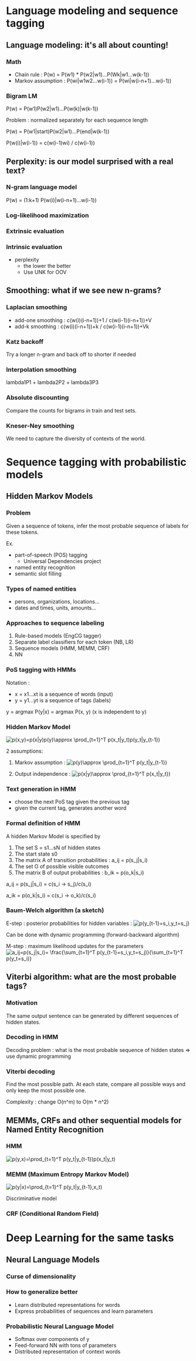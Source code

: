# Language modeling and sequence tagging

## Language modeling: it's all about counting!
### Math
- Chain rule : P(w) = P(w1) * P(w2|w1)...P(Wk|w1...w(k-1))
- Markov assumption : P(wi|w1w2...w(i-1)) = P(wi|w(i-n+1)...w(i-1))

### Bigram LM
P(w) = P(w1)P(w2|w1)...P(w(k)|w(k-1))

Problem : normalized separately for each sequence length

P(w) = P(w1|start)P(w2|w1)...P(end|w(k-1))

P(w(i)|w(i-1)) = c(w(i-1)wi) / c(w(i-1))

## Perplexity: is our model surprised with a real text?
### N-gram language model
P(w) = (1:k+1) P(w(i)|w(i-n+1)...w(i-1))

### Log-likelihood maximization

### Extrinsic evaluation

### Intrinsic evaluation
- perplexity
  - the lower the better
  - Use UNK for OOV
  
## Smoothing: what if we see new n-grams?
### Laplacian smoothing
- add-one smoothing : c(w(i)(i-n+1))+1 / c(w(i-1)(i-n+1))+V
- add-k smoothing : c(w(i)(i-n+1))+k / c(w(i-1)(i-n+1))+Vk

### Katz backoff
Try a longer n-gram and back off to shorter if needed

### Interpolation smoothing
lambda1P1 + lambda2P2 + lambda3P3

### Absolute discounting
Compare the counts for bigrams in train and test sets.

### Kneser-Ney smoothing
We need to capture the diversity of contexts of the world.

# Sequence tagging with probabilistic models
## Hidden Markov Models
### Problem
Given a sequence of tokens, infer the most probable sequence of labels for these tokens.

Ex. 
- part-of-speech (POS) tagging
  - Universal Dependencies project
- named entity recognition
- semantic slot filling

### Types of named entities
- persons, organizations, locations...
- dates and times, units, amounts...

### Approaches to sequence labeling
1. Rule-based models (EngCG tagger)
2. Separate label classifiers for each token (NB, LR)
3. Sequence models (HMM, MEMM, CRF)
4. NN

### PoS tagging with HMMs
Notation :
- x = x1...xt is a sequence of words (input)
- y = y1...yt is a sequence of tags (labels)

y = argmax P(y|x) = argmax P(x, y) (x is independent to y)

### Hidden Markov Model
![p(x,y)=p(x|y)p(y)\approx  \prod_{t=1}^T p(x_t|y_t)p(y_t|y_{t-1})](https://render.githubusercontent.com/render/math?math=p(x%2Cy)%3Dp(x%7Cy)p(y)%5Capprox%20%20%5Cprod_%7Bt%3D1%7D%5ET%20p(x_t%7Cy_t)p(y_t%7Cy_%7Bt-1%7D))

2 assumptions:
1. Markov assumption : 
![p(y)\approx  \prod_{t=1}^T p(y_t|y_{t-1})](https://render.githubusercontent.com/render/math?math=p(y)%5Capprox%20%20%5Cprod_%7Bt%3D1%7D%5ET%20p(y_t%7Cy_%7Bt-1%7D))

2. Output independence : 
![p(x|y)\approx  \prod_{t=1}^T p(x_t|y_t})](https://render.githubusercontent.com/render/math?math=p(x%7Cy)%5Capprox%20%20%5Cprod_%7Bt%3D1%7D%5ET%20p(x_t%7Cy_t%7D))

### Text generation in HMM
- choose the next PoS tag given the previous tag
- given the current tag, generates another word

### Formal definition of HMM
A hidden Markov Model is specified by
1. The set S = s1...sN of hidden states
2. The start state s0
3. The matrix A of transition probabilities : a_ij = p(s_j|s_i)
4. The set O of possible visible outcomes
5. The matrix B of output probabilities : b_ik = p(o_k|s_i)

a_ij = p(s_j|s_i) = c(s_i -> s_j)/c(s_i)

a_ik = p(o_k|s_i) = c(s_i -> o_k)/c(s_i)

### Baum-Welch algorithm (a sketch)
E-step : posterior probabilities for hidden variables : 
![p(y_{t-1}=s_i,y_t=s_j)](https://render.githubusercontent.com/render/math?math=p(y_%7Bt-1%7D%3Ds_i%2Cy_t%3Ds_j))

Can be done with dynamic programming (forward-backward algorithm)

M-step : maximum likelihood updates for the parameters
![a_ij=p(s_j|s_i)= \frac{\sum_{t=1}^T p(y_{t-1}=s_i,y_t=s_j)}{\sum_{t=1}^T p(y_t=s_i)} ](https://render.githubusercontent.com/render/math?math=a_ij%3Dp(s_j%7Cs_i)%3D%20%5Cfrac%7B%5Csum_%7Bt%3D1%7D%5ET%20p(y_%7Bt-1%7D%3Ds_i%2Cy_t%3Ds_j)%7D%7B%5Csum_%7Bt%3D1%7D%5ET%20p(y_t%3Ds_i)%7D%20)

## Viterbi algorithm: what are the most probable tags?
### Motivation
The same output sentence can be generated by different sequences of hidden states.
### Decoding in HMM
Decoding problem : what is the most probable sequence of hidden states => use dynamic programming
### Viterbi decoding
Find the most possible path. At each state, compare all possible ways and only keep the most possible one.

Complexity : change O(n^m) to O(m * n^2)

## MEMMs, CRFs and other sequential models for Named Entity Recognition
### HMM
![p(y,x)=\prod_{t=1}^T p(y_t|y_{t-1})p(x_t|y_t)](https://render.githubusercontent.com/render/math?math=p(y%2Cx)%3D%5Cprod_%7Bt%3D1%7D%5ET%20p(y_t%7Cy_%7Bt-1%7D)p(x_t%7Cy_t))
### MEMM (Maximum Entropy Markov Model)
![p(y|x)=\prod_{t=1}^T p(y_t|y_{t-1},x_t)](https://render.githubusercontent.com/render/math?math=p(y%7Cx)%3D%5Cprod_%7Bt%3D1%7D%5ET%20p(y_t%7Cy_%7Bt-1%7D%2Cx_t))

Discriminative model

### CRF (Conditional Random Field)


# Deep Learning for the same tasks
## Neural Language Models
### Curse of dimensionality
### How to generalize better
- Learn distributed representations for words
- Express probabilities of sequences and learn parameters
### Probabilistic Neural Language Model
- Softmax over components of y
- Feed-forward NN with tons of parameters
- Distributed representation of context words


